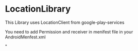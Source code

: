 LocationLibrary
===============

This Library uses LocationClient from google-play-services

You need to add Permission and receiver in menifest file in your AndroidMenfest.xml
<uses-permission android:name="android.permission.ACCESS_FINE_LOCATION" />
<uses-permission android:name="android.permission.ACCESS_COARSE_LOCATION" />

<receiver
android:name="com.LocationLibrary.locations.receiver.LocationReceived"
android:exported="true" >
</receiver>"
